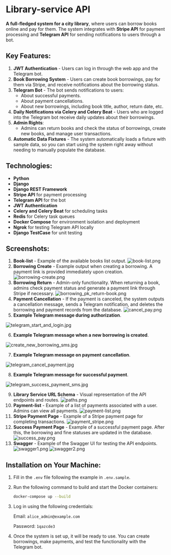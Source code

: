 # Library-service API

**A full-fledged system for a city library**, where users can borrow books online and pay for them. The system integrates with **Stripe API** for payment processing and **Telegram API** for sending notifications to users through a bot.

## Key Features:
1. **JWT Authentication** - Users can log in through the web app and the Telegram bot.
2. **Book Borrowing System** - Users can create book borrowings, pay for them via Stripe, and receive notifications about the borrowing status.
3. **Telegram Bot** - The bot sends notifications to users:
   - About successful payments.
   - About payment cancellations.
   - About new borrowings, including book title, author, return date, etc.
4. **Daily Notifications via Celery and Celery Beat** - Users who are logged into the Telegram bot receive daily updates about their borrowings.
5. **Admin Rights**:
   - Admins can return books and check the status of borrowings, create new books, and manage user transactions.
6. **Automatic Data Fixtures** - The system automatically loads a fixture with sample data, so you can start using the system right away without needing to manually populate the database.

## Technologies:
- **Python**
- **Django**
- **Django REST Framework**
- **Stripe API** for payment processing
- **Telegram API** for the bot
- **JWT Authentication**
- **Celery and Celery Beat** for scheduling tasks
- **Redis** for Celery task queues
- **Docker Compose** for environment isolation and deployment
- **Ngrok** for testing Telegram API locally
- **Django TestCase** for unit testing

## Screenshots:
1. **Book-list** - Example of the available books list output.
![book-list.png](screenshots%20%28README%29/book-list.png)
2. **Borrowing Create** - Example output when creating a borrowing. A payment link is provided immediately upon creation.
![borrowing-create.png](screenshots%20%28README%29/borrowing-create.png)
3. **Borrowing Return** - Admin-only functionality. When returning a book, admins check payment status and generate a payment link through Stripe if necessary.
![borrowing_pk_return-book.png](screenshots%20%28README%29/borrowing_pk_return-book.png)
4. **Payment Cancellation** - If the payment is canceled, the system outputs a cancellation message, sends a Telegram notification, and deletes the borrowing and payment records from the database.
![cancel_pay.png](screenshots%20%28README%29/cancel_pay.png)
5. **Example Telegram message during authorization**.

![telegram_start_and_login.jpg](screenshots%20%28README%29/telegram_start_and_login.jpg)

6. **Example Telegram message when a new borrowing is created**.

![create_new_borrowing_sms.jpg](screenshots%20%28README%29/create_new_borrowing_sms.jpg)

7. **Example Telegram message on payment cancellation**.

![telegram_cancel_payment.jpg](screenshots%20%28README%29/telegram_cancel_payment.jpg)

8. **Example Telegram message for successful payment**.

![telegram_success_payment_sms.jpg](screenshots%20%28README%29/telegram_success_payment_sms.jpg)

9. **Library Service URL Schema** - Visual representation of the API endpoints and routes.
![paths.png](screenshots%20%28README%29/paths.png)
10. **Payment-list** - Example of a list of payments associated with a user. Admins can view all payments.
![payment-list.png](screenshots%20%28README%29/payment-list.png)
11. **Stripe Payment Page** - Example of a Stripe payment page for completing transactions.
![payment_stripe.png](screenshots%20%28README%29/payment_stripe.png)
12. **Success Payment Page** - Example of a successful payment page. After this, the borrowing and fine statuses are updated in the database.
![success_pay.png](screenshots%20%28README%29/success_pay.png)
13. **Swagger** - Example of the Swagger UI for testing the API endpoints.
![swagger1.png](screenshots%20%28README%29/swagger1.png)
![swagger2.png](screenshots%20%28README%29/swagger2.png)

## Installation on Your Machine:

1. Fill in the `.env` file following the example in `.env.sample`.
2. Run the following command to build and start the Docker containers:
   ```bash
   docker-compose up --build
3. Log in using the following credentials:

   Email: `alice_admin@example.com`

   Password: `1qazcde3`

4. Once the system is set up, it will be ready to use. You can create borrowings, make payments, and test the functionality with the Telegram bot.
